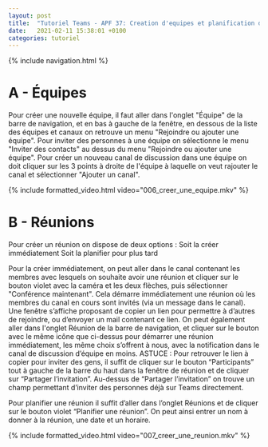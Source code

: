 ```yaml
---
layout: post
title:  "Tutoriel Teams - APF 37: Creation d'equipes et planification de reunions"
date:   2021-02-11 15:38:01 +0100
categories: tutoriel
---
```

{% include navigation.html %}

# A - Équipes

Pour créer une nouvelle équipe, il faut aller dans l'onglet "Équipe" de la barre de navigation, et en bas à gauche de la fenêtre, en dessous de la liste des équipes et canaux on retrouve un menu "Rejoindre ou ajouter une équipe".
Pour inviter des personnes à une équipe on sélectionne le menu "Inviter des contacts" au dessus du menu "Rejoindre ou ajouter une équipe".
Pour créer un nouveau canal de discussion dans une équipe on doit cliquer sur les 3 points à droite de l'équipe à laquelle on veut rajouter le canal et sélectionner "Ajouter un canal".

{% include formatted_video.html video="006_creer_une_equipe.mkv" %} 

# B - Réunions

Pour créer un réunion on dispose de deux options :
Soit la créer immédiatement
Soit la planifier pour plus tard

Pour la créer immédiatement, on peut aller dans le canal contenant les membres avec lesquels on souhaite avoir une réunion et cliquer sur le bouton violet avec la caméra et les deux flèches, puis sélectionner "Conférence maintenant". Cela démarre immédiatement une réunion où les membres du canal en cours sont invités (via un message dans le canal). Une fenêtre s’affiche proposant de copier un lien pour permettre à d’autres de rejoindre, ou d’envoyer un mail contenant ce lien.
On peut également aller dans l'onglet Réunion de la barre de navigation, et cliquer sur le bouton avec le même icône que ci-dessus pour démarrer une réunion immédiatement, les même choix s’offrent à nous, avec la notification dans le canal de discussion d’équipe en moins.
ASTUCE : Pour retrouver le lien à copier pour inviter des gens, il suffit de cliquer sur le bouton “Participants” tout à gauche de la barre du haut dans la fenêtre de réunion et de cliquer sur “Partager l’invitation”. Au-dessus de “Partager l’invitation” on trouve un champ permettant d’inviter des personnes déjà sur Teams directement.

Pour planifier une réunion il suffit d’aller dans l’onglet Réunions et de cliquer sur le bouton violet “Planifier une réunion”. On peut ainsi entrer un nom à donner à la réunion, une date et un horaire.

{% include formatted_video.html video="007_creer_une_reunion.mkv" %} 
